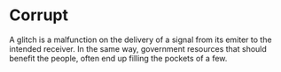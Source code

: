 # Corrupt

A glitch is a malfunction on the delivery of a signal from its emiter to the intended receiver. In the same way, government resources that should benefit the people, often end up filling the pockets of a few. 